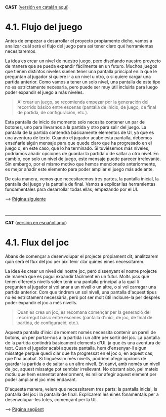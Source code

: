 <a name="es">**CAST**</a> (<a href="#ca">versión en catalán aquí</a>)


# 4.1. Flujo del juego

Antes de empezar a desarrollar el proyecto propiamente dicho, vamos a
analizar cuál será el flujo del juego para así tener claro qué
herramientas necesitaremos.

La idea es crear un nivel de nuestro juego, pero diseñando nuestro
proyecto de manera que se pueda expandir fácilmente en un futuro. Muchos
juegos que tienen distintos niveles suelen tener una pantalla principal
en la que le preguntan al jugador si quiere ir a un nivel u otro, o si
quiere cargar una partida anterior. Como vamos a tener un solo nivel,
una pantalla de este tipo no es estrictamente necesaria, pero puede ser
muy útil incluirla para luego poder expandir el juego a más niveles.

> Al crear un juego, se recomienda empezar por la generación del
> recorrido básico entre escenas (pantalla de inicio, de juego, de final
> de partida, de configuración, etc.).

Esta pantalla de inicio de momento solo necesita contener un par de
botones, uno para llevarnos a la partida y otro para salir del juego. La
pantalla de la partida contendrá básicamente elementos de UI, ya que es
una aventura de texto. Cuando el jugador acabe esta pantalla, debemos
enseñarle algún mensaje para que quede claro que ha progresado en el
juego o, en este caso, que lo ha terminado. Si tuviésemos más niveles,
podríamos añadir opciones de guardar la partida o de saltar a otro
nivel. En cambio, con solo un nivel de juego, este mensaje puede parecer
irrelevante. Sin embargo, por el mismo motivo que hemos mencionado
anteriormente, es mejor añadir este elemento para poder ampliar el juego
más adelante.

De esta manera, vemos que necesitaremos tres partes, la pantalla
inicial, la pantalla del juego y la pantalla de final. Vamos a explicar
las herramientas fundamentales para desarrollar todas ellas, empezando
por el UI.

--> <a href="Parte4-2.md">Página siguiente</a>

<br /><hr />

<a name="ca">**CAT**</a> (<a href="#es">versión en español aquí</a>)

# 4.1. Flux del joc


Abans de començar a desenvolupar el projecte pròpiament dit, analitzarem
quin serà el flux del joc per així tenir clar quines eines necessitarem.

La idea és crear un nivell del nostre joc, però dissenyant el nostre
projecte de manera que es pugui expandir fàcilment en un futur. Molts
jocs que tenen diferents nivells solen tenir una pantalla principal a la
qual li pregunten al jugador si vol anar a un nivell o un altre, o si
vol carregar una partida anterior. Com que tindrem un sol nivell, una
pantalla d\'aquest tipus no és estrictament necessària, però pot ser
molt útil incloure-la per després poder expandir el joc a més nivells.

> Quan es crea un joc, es recomana començar per la generació del
> recorregut bàsic entre escenes (pantalla d\'inici, de joc, de final de
> partida, de configuració, etc.).

Aquesta pantalla d\'inici de moment només necessita contenir un parell
de botons, un per portar-nos a la partida i un altre per sortir del joc.
La pantalla de la partida contindrà bàsicament elements d\'UI, ja que és
una aventura de text. Quan el jugador acabi aquesta pantalla, hem
d\'ensenyar-li algun missatge perquè quedi clar que ha progressat en el
joc o, en aquest cas, que l'ha acabat. Si tinguéssim més nivells,
podríem afegir opcions de guardar la partida o de saltar a un altre
nivell. En canvi, amb només un nivell de joc, aquest missatge pot
semblar irrellevant. No obstant això, pel mateix motiu que hem esmentat
anteriorment, és millor afegir aquest element per poder ampliar el joc
més endavant.

D\'aquesta manera, veiem que necessitarem tres parts: la pantalla
inicial, la pantalla del joc i la pantalla de final. Explicarem les
eines fonamentals per a desenvolupar-les totes, començant per la UI.


--> <a href="Parte4-2.md">Pàgina següent</a>
